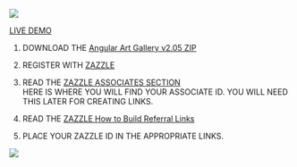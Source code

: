 ![](http://www.angularjs.org/img/AngularJS-large.png)

[LIVE DEMO](http://thenocklist.com/javascript/artgallery/index.html#/)

1. DOWNLOAD THE [Angular Art Gallery v2.05 ZIP](https://github.com/NOCKLIST/angularartgallery205)

2. REGISTER WITH [ZAZZLE](http://www.zazzle.com/)

3. READ THE [ZAZZLE ASSOCIATES SECTION](http://www.zazzle.com/my/associate/associate)  
HERE IS WHERE YOU WILL FIND YOUR ASSOCIATE ID.  YOU WILL NEED THIS LATER FOR CREATING LINKS.

4. READ THE [ZAZZLE How to Build Referral Links](http://www.zazzle.com/sell/affiliates/referrallinks)

5. PLACE YOUR ZAZZLE ID IN THE APPROPRIATE LINKS.  


![](http://thenocklist.com/html5/poly/images/templatemo_logo2.jpg)



